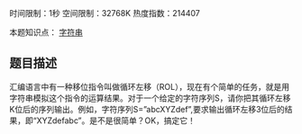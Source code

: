 时间限制：1秒 空间限制：32768K 热度指数：214407

本题知识点： [字符串](https://www.nowcoder.com/questionCenter?questionTypes=000100&mutiTagIds=579)

## 题目描述

汇编语言中有一种移位指令叫做循环左移（ROL），现在有个简单的任务，就是用字符串模拟这个指令的运算结果。对于一个给定的字符序列S，请你把其循环左移K位后的序列输出。例如，字符序列S=”abcXYZdef”,要求输出循环左移3位后的结果，即“XYZdefabc”。是不是很简单？OK，搞定它！

